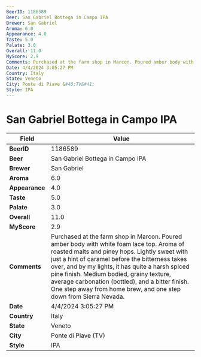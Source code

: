```yaml
---
BeerID: 1186589
Beer: San Gabriel Bottega in Campo IPA
Brewer: San Gabriel
Aroma: 6.0
Appearance: 4.0
Taste: 5.0
Palate: 3.0
Overall: 11.0
MyScore: 2.9
Comments: Purchased at the farm shop in Marcon. Poured amber body with white foam lace top. Aroma of roasted malts and piney hops. Lightly sweet with just a hint of caramel before the bitterness takes over, and by my lights, it has quite a harsh spiced pine finish. Medium bodied, grainy texture, average carbonation (bottled), and a bitter finish. One step away from home brew, and one step down from Sierra Nevada.
Date: 4/4/2024 3:05:27 PM
Country: Italy
State: Veneto
City: Ponte di Piave &#40;TV&#41;
Style: IPA
---
```


# San Gabriel Bottega in Campo IPA

| Field         | Value |
|---------------|-------|
| **BeerID** | 1186589 |
| **Beer** | San Gabriel Bottega in Campo IPA |
| **Brewer** | San Gabriel |
| **Aroma** | 6.0 |
| **Appearance** | 4.0 |
| **Taste** | 5.0 |
| **Palate** | 3.0 |
| **Overall** | 11.0 |
| **MyScore** | 2.9 |
| **Comments** | Purchased at the farm shop in Marcon. Poured amber body with white foam lace top. Aroma of roasted malts and piney hops. Lightly sweet with just a hint of caramel before the bitterness takes over, and by my lights, it has quite a harsh spiced pine finish. Medium bodied, grainy texture, average carbonation (bottled), and a bitter finish. One step away from home brew, and one step down from Sierra Nevada. |
| **Date** | 4/4/2024 3:05:27 PM |
| **Country** | Italy |
| **State** | Veneto |
| **City** | Ponte di Piave &#40;TV&#41; |
| **Style** | IPA |
